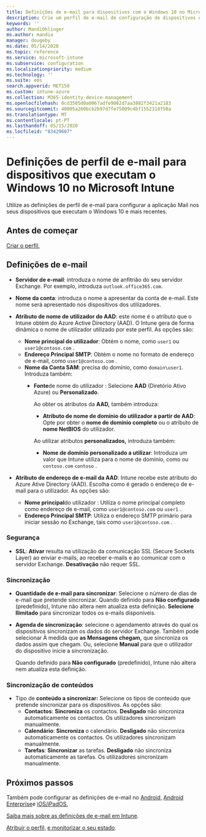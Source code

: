 ```yaml
---
title: Definições de e-mail para dispositivos com o Windows 10 no Microsoft Intune – Azure | Microsoft Docs
description: Crie um perfil de e-mail de configuração de dispositivos que utiliza os servidores Exchange e obtém atributos do Azure Active Directory. Também pode ativar o SSL e sincronizar e-mails e agendas em dispositivos com o Windows 10 através do Microsoft Intune.
keywords: ''
author: MandiOhlinger
ms.author: mandia
manager: dougeby
ms.date: 05/14/2020
ms.topic: reference
ms.service: microsoft-intune
ms.subservice: configuration
ms.localizationpriority: medium
ms.technology: ''
ms.suite: ems
search.appverid: MET150
ms.custom: intune-azure
ms.collection: M365-identity-device-management
ms.openlocfilehash: 0cd3505d0a0067adfe9082d7aa3882f3421a2183
ms.sourcegitcommit: 48005a260bcb2b97d7fe75809c4bf1552318f50a
ms.translationtype: MT
ms.contentlocale: pt-PT
ms.lasthandoff: 05/15/2020
ms.locfileid: "83429607"
---
```

# <a name="email-profile-settings-for-devices-running-windows-10-in-microsoft-intune"></a>Definições de perfil de e-mail para dispositivos que executam o Windows 10 no Microsoft Intune

Utilize as definições de perfil de e-mail para configurar a aplicação Mail nos seus dispositivos que executam o Windows 10 e mais recentes.

## <a name="before-you-begin"></a>Antes de começar

[Criar o perfil.](email-settings-configure.md)

## <a name="email-settings"></a>Definições de e-mail

- **Servidor de e-mail**: introduza o nome de anfitrião do seu servidor Exchange. Por exemplo, introduza `outlook.office365.com`.
- **Nome da conta**: introduza o nome a apresentar da conta de e-mail. Este nome será apresentado nos dispositivos dos utilizadores.
- **Atributo de nome de utilizador do AAD**: este nome é o atributo que o Intune obtém do Azure Active Directory (AAD). O Intune gera de forma dinâmica o nome de utilizador utilizado por este perfil. As opções são:
  - **Nome principal do utilizador**: Obtém o nome, como `user1` ou `user1@contoso.com` .
  - **Endereço Principal SMTP**: Obtém o nome no formato de endereço de e-mail, como `user1@contoso.com` .
  - **Nome da Conta SAM**: precisa do domínio, como `domain\user1`. Introduza também:  
    - **Fonte**de nome do utilizador : Selecione **AAD** (Diretório Ativo Azure) ou **Personalizado**.

      Ao obter os atributos da **AAD,** também introduza:
      - **Atributo de nome de domínio do utilizador a partir de AAD**: Opte por obter o **nome de domínio completo** ou o atributo de **nome NetBIOS** do utilizador.

      Ao utilizar atributos **personalizados,** introduza também:
      - **Nome de domínio personalizado a utilizar**: Introduza um valor que Intune utiliza para o nome de domínio, como ou `contoso.com` `contoso` .

- **Atributo de endereço de e-mail da AAD**: Intune recebe este atributo do Azure Ative Directory (AAD). Escolha como é gerado o endereço de e-mail para o utilizador. As opções são:
  - **Nome principal**do utilizador : Utiliza o nome principal completo como endereço de e-mail, como `user1@contoso.com` ou `user1` .
  - **Endereço Principal SMTP**: Utiliza o endereço SMTP primário para iniciar sessão no Exchange, tais como `user1@contoso.com` .

### <a name="security"></a>Segurança

- **SSL**: **Ativar** resulta na utilização da comunicação SSL (Secure Sockets Layer) ao enviar e-mails, ao receber e-mails e ao comunicar com o servidor Exchange. **Desativação** não requer SSL.

### <a name="synchronization"></a>Sincronização

- **Quantidade de e-mail para sincronizar**: Selecione o número de dias de e-mail que pretende sincronizar. Quando definido para **Não configurado** (predefinido), Intune não altera nem atualiza esta definição. **Selecione Ilimitado** para sincronizar todos os e-mails disponíveis.
- **Agenda de sincronização**: selecione o agendamento através do qual os dispositivos sincronizam os dados do servidor Exchange. Também pode selecionar À medida que **as Mensagens chegam,** que sincroniza os dados assim que chegam. Ou, selecione **Manual** para que o utilizador do dispositivo inicie a sincronização.

  Quando definido para **Não configurado** (predefinido), Intune não altera nem atualiza esta definição.

### <a name="content-sync"></a>Sincronização de conteúdos

- Tipo de **conteúdo a sincronizar:** Selecione os tipos de conteúdo que pretende sincronizar para os dispositivos. As opções são:
  - **Contactos**: **Sincroniza** os contactos. **Desligado** não sincroniza automaticamente os contactos. Os utilizadores sincronizam manualmente.
  - **Calendário**: **Sincroniza** o calendário. **Desligado** não sincroniza automaticamente os contactos. Os utilizadores sincronizam manualmente.
  - **Tarefas**: **Sincronizar** as tarefas. **Desligado** não sincroniza automaticamente as tarefas. Os utilizadores sincronizam manualmente.

## <a name="next-steps"></a>Próximos passos

Também pode configurar as definições de e-mail no [Android,](email-settings-android.md) [Android Enterprise](email-settings-android-enterprise.md)e [iOS/iPadOS.](email-settings-ios.md) 

[Saiba mais sobre as definições de e-mail em Intune](email-settings-configure.md).

[Atribuir o perfil,](device-profile-assign.md) [e monitorizar o seu estado](device-profile-monitor.md).
